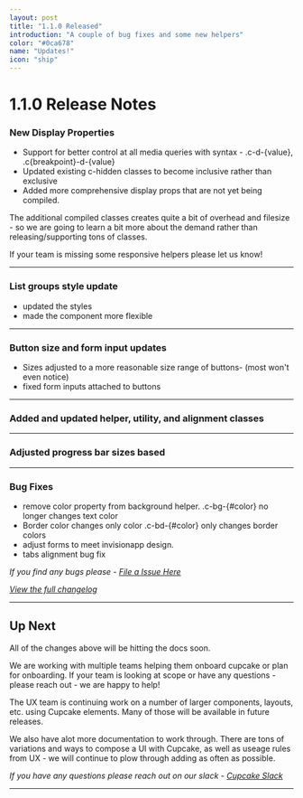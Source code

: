 ```yaml
---
layout: post
title: "1.1.0 Released"
introduction: "A couple of bug fixes and some new helpers"
color: "#0ca678"
name: "Updates!"
icon: "ship"
---
```


# 1.1.0 Release Notes

### New Display Properties

+ Support for better control at all media queries with syntax - .c-d-{value}, .c{breakpoint}-d-{value}
+ Updated existing c-hidden classes to become inclusive rather than exclusive
+ Added more comprehensive display props that are not yet being compiled. 

The additional compiled classes creates quite a bit of overhead and filesize - so we are going to learn a bit more about the demand rather than releasing/supporting tons of classes. 

If your team is missing some responsive helpers please let us know!

<hr class="c-hr">

### List groups style update 

+ updated the styles 
+ made the component more flexible 

---

### Button size and form input updates

+ Sizes adjusted to a more reasonable size range of buttons- (most won't even notice) 
+ fixed form inputs attached to buttons

---

### Added and updated helper, utility, and alignment classes

---

### Adjusted progress bar sizes based

---

### Bug Fixes
+ remove color property from background helper. 
    .c-bg-{#color} no longer changes text color
+ Border color changes only color
    .c-bd-{#color} only changes border colors 
+ adjust forms to meet invisionapp design.
+ tabs alignment bug fix 


*If you find any bugs please - [File a Issue Here](https://code.ipreo.com/Ipreo/cupcake/issues)*

*[View the full changelog](https://code.ipreo.com/Ipreo/cupcake/releases/tag/1.1.0)*

---

## Up Next

All of the changes above will be hitting the docs soon. 

We are working with multiple teams helping them onboard cupcake or plan for onboarding. If your team is looking at scope or have any questions - please reach out - we are happy to help!

The UX team is continuing work on a number of larger components, layouts, etc. using Cupcake elements. Many of those will be available in future releases.

We also have alot more documentation to work through. There are tons of variations and ways to compose a UI with Cupcake, as well as useage rules from UX - we will continue to plow through adding as often as possible.

*If you have any questions please reach out on our slack - [Cupcake Slack](https://ipreo.slack.com/messages/C0T3KNMK7/details/)*


---
